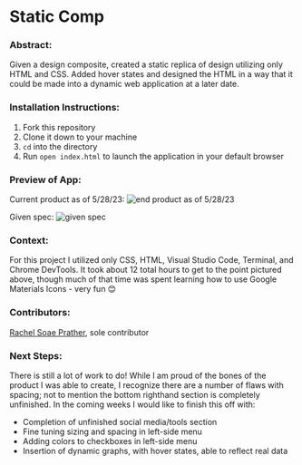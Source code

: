 # Static Comp

### Abstract:
[//]: <> (Briefly describe what you built and its features. What problem is the app solving? How does this application solve that problem?)
Given a design composite, created a static replica of design utilizing only HTML and CSS. Added hover states and designed the HTML in a way that it could be made into a dynamic web application at a later date.

### Installation Instructions:
[//]: <> (What steps does a person have to take to get your app cloned down and running?)
1. Fork this repository
2. Clone it down to your machine
3. `cd` into the directory
4. Run `open index.html` to launch the application in your default browser

### Preview of App:
[//]: <> (Provide ONE gif or screenshot of your application - choose the "coolest" piece of functionality to show off.)
Current product as of 5/28/23:
![end product as of 5/28/23](https://imgur.com/JA84xZM)

Given spec:
![given spec](https://imgur.com/Kw9rTbx)

### Context:
[//]: <> (Give some context for the project here. How long did you have to work on it? How far into the Turing program are you?)
For this project I utilized only CSS, HTML, Visual Studio Code, Terminal, and Chrome DevTools. It took about 12 total hours to get to the point pictured above, though much of that time was spent learning how to use Google Materials Icons - very fun 😊

### Contributors:
[//]: <> (Who worked on this application? Link to their GitHubs.)
[Rachel Soae Prather](https://github.com/rachelsoae), sole contributor

### Next Steps:
There is still a lot of work to do! While I am proud of the bones of the product I was able to create, I recognize there are a number of flaws with spacing; not to mention the bottom righthand section is completely unfinished. In the coming weeks I would like to finish this off with: 
- Completion of unfinished social media/tools section
- Fine tuning sizing and spacing in left-side  menu
- Adding colors to checkboxes in left-side menu
- Insertion of dynamic graphs, with hover states, able to reflect real data